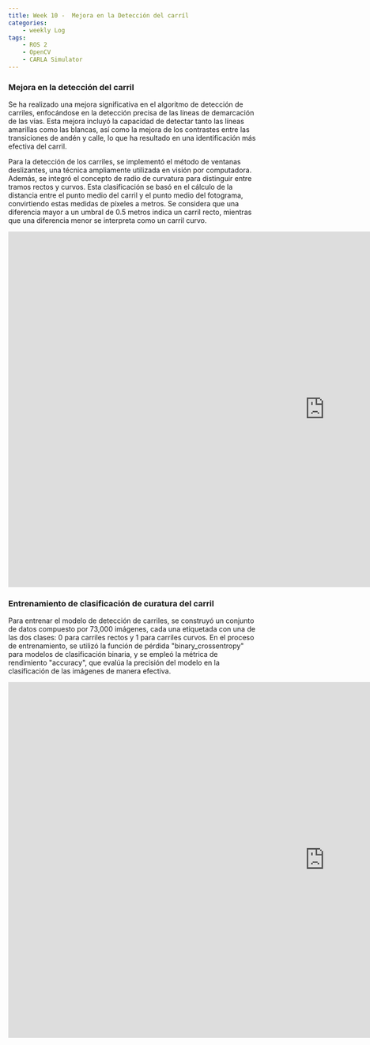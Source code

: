 ```yaml
---
title: Week 10 -  Mejora en la Detección del carríl
categories:
    - weekly Log
tags:
    - ROS 2
    - OpenCV
    - CARLA Simulator
---
```


### Mejora en la detección del carril

Se ha realizado una mejora significativa en el algoritmo de detección de carriles, enfocándose en la detección precisa de las líneas de demarcación de las vías. Esta mejora incluyó la capacidad de detectar tanto las líneas amarillas como las blancas, así como la mejora de los contrastes entre las transiciones de andén y calle, lo que ha resultado en una identificación más efectiva del carril.

Para la detección de los carriles, se implementó el método de ventanas deslizantes, una técnica ampliamente utilizada en visión por computadora. Además, se integró el concepto de radio de curvatura para distinguir entre tramos rectos y curvos. Esta clasificación se basó en el cálculo de la distancia entre el punto medio del carril y el punto medio del fotograma, convirtiendo estas medidas de píxeles a metros. Se considera que una diferencia mayor a un umbral de 0.5 metros indica un carril recto, mientras que una diferencia menor se interpreta como un carril curvo.

<iframe width="1280" height="720" src="https://www.youtube.com/embed/eLrZFqoij08" title="Detector de carril" frameborder="0" allow="accelerometer; autoplay; clipboard-write; encrypted-media; gyroscope; picture-in-picture; web-share" referrerpolicy="strict-origin-when-cross-origin" allowfullscreen></iframe>


### Entrenamiento de clasificación de curatura del carril
Para entrenar el modelo de detección de carriles, se construyó un conjunto de datos compuesto por 73,000 imágenes, cada una etiquetada con una de las dos clases: 0 para carriles rectos y 1 para carriles curvos. En el proceso de entrenamiento, se utilizó la función de pérdida "binary_crossentropy" para modelos de clasificación binaria, y se empleó la métrica de rendimiento "accuracy", que evalúa la precisión del modelo en la clasificación de las imágenes de manera efectiva.

<iframe width="1280" height="720" src="https://www.youtube.com/embed/ulJICmGNcxA" title="Lane detector" frameborder="0" allow="accelerometer; autoplay; clipboard-write; encrypted-media; gyroscope; picture-in-picture; web-share" referrerpolicy="strict-origin-when-cross-origin" allowfullscreen></iframe>